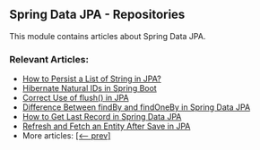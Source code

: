 ## Spring Data JPA - Repositories

This module contains articles about Spring Data JPA.

### Relevant Articles:
- [How to Persist a List of String in JPA?](https://www.baeldung.com/java-jpa-persist-string-list)
- [Hibernate Natural IDs in Spring Boot](https://www.baeldung.com/spring-boot-hibernate-natural-ids)
- [Correct Use of flush() in JPA](https://www.baeldung.com/spring-jpa-flush)
- [Difference Between findBy and findOneBy in Spring Data JPA](https://www.baeldung.com/spring-data-jpa-findby-vs-findoneby)
- [How to Get Last Record in Spring Data JPA](https://www.baeldung.com/spring-data-jpa-last-record)
- [Refresh and Fetch an Entity After Save in JPA](https://www.baeldung.com/spring-data-jpa-refresh-fetch-entity-after-save)
- More articles: [[<-- prev]](../spring-data-jpa-repo-2)
